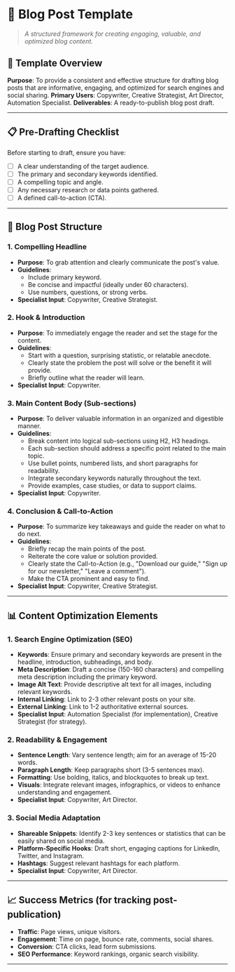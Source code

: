 # 📝 Blog Post Template

> *A structured framework for creating engaging, valuable, and optimized blog content.*

## 🎯 Template Overview

**Purpose**: To provide a consistent and effective structure for drafting blog posts that are informative, engaging, and optimized for search engines and social sharing.
**Primary Users**: Copywriter, Creative Strategist, Art Director, Automation Specialist.
**Deliverables**: A ready-to-publish blog post draft.

---

## 📋 Pre-Drafting Checklist

Before starting to draft, ensure you have:
- [ ] A clear understanding of the target audience.
- [ ] The primary and secondary keywords identified.
- [ ] A compelling topic and angle.
- [ ] Any necessary research or data points gathered.
- [ ] A defined call-to-action (CTA).

---

## 🔄 Blog Post Structure

### **1. Compelling Headline**
- **Purpose**: To grab attention and clearly communicate the post's value.
- **Guidelines**:
    - Include primary keyword.
    - Be concise and impactful (ideally under 60 characters).
    - Use numbers, questions, or strong verbs.
- **Specialist Input**: Copywriter, Creative Strategist.

### **2. Hook & Introduction**
- **Purpose**: To immediately engage the reader and set the stage for the content.
- **Guidelines**:
    - Start with a question, surprising statistic, or relatable anecdote.
    - Clearly state the problem the post will solve or the benefit it will provide.
    - Briefly outline what the reader will learn.
- **Specialist Input**: Copywriter.

### **3. Main Content Body (Sub-sections)**
- **Purpose**: To deliver valuable information in an organized and digestible manner.
- **Guidelines**:
    - Break content into logical sub-sections using H2, H3 headings.
    - Each sub-section should address a specific point related to the main topic.
    - Use bullet points, numbered lists, and short paragraphs for readability.
    - Integrate secondary keywords naturally throughout the text.
    - Provide examples, case studies, or data to support claims.
- **Specialist Input**: Copywriter.

### **4. Conclusion & Call-to-Action**
- **Purpose**: To summarize key takeaways and guide the reader on what to do next.
- **Guidelines**:
    - Briefly recap the main points of the post.
    - Reiterate the core value or solution provided.
    - Clearly state the Call-to-Action (e.g., "Download our guide," "Sign up for our newsletter," "Leave a comment").
    - Make the CTA prominent and easy to find.
- **Specialist Input**: Copywriter, Creative Strategist.

---

## 📊 Content Optimization Elements

### **1. Search Engine Optimization (SEO)**
- **Keywords**: Ensure primary and secondary keywords are present in the headline, introduction, subheadings, and body.
- **Meta Description**: Draft a concise (150-160 characters) and compelling meta description including the primary keyword.
- **Image Alt Text**: Provide descriptive alt text for all images, including relevant keywords.
- **Internal Linking**: Link to 2-3 other relevant posts on your site.
- **External Linking**: Link to 1-2 authoritative external sources.
- **Specialist Input**: Automation Specialist (for implementation), Creative Strategist (for strategy).

### **2. Readability & Engagement**
- **Sentence Length**: Vary sentence length; aim for an average of 15-20 words.
- **Paragraph Length**: Keep paragraphs short (3-5 sentences max).
- **Formatting**: Use bolding, italics, and blockquotes to break up text.
- **Visuals**: Integrate relevant images, infographics, or videos to enhance understanding and engagement.
- **Specialist Input**: Copywriter, Art Director.

### **3. Social Media Adaptation**
- **Shareable Snippets**: Identify 2-3 key sentences or statistics that can be easily shared on social media.
- **Platform-Specific Hooks**: Draft short, engaging captions for LinkedIn, Twitter, and Instagram.
- **Hashtags**: Suggest relevant hashtags for each platform.
- **Specialist Input**: Copywriter, Art Director.

---

## 📈 Success Metrics (for tracking post-publication)

- **Traffic**: Page views, unique visitors.
- **Engagement**: Time on page, bounce rate, comments, social shares.
- **Conversion**: CTA clicks, lead form submissions.
- **SEO Performance**: Keyword rankings, organic search visibility.

---